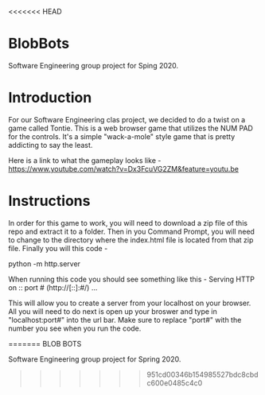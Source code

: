 <<<<<<< HEAD
# BlobBots
Software Engineering group project for Sping 2020.

# Introduction 
For our Software Engineering clas project, we decided to do a twist on a game called Tontie. 
This is a web browser game that utilizes the NUM PAD for the controls. It's a simple "wack-a-mole" style game 
that is pretty addicting to say the least. 

Here is a link to what the gameplay looks like - https://www.youtube.com/watch?v=Dx3FcuVG2ZM&feature=youtu.be

# Instructions 
In order for this game to work, you will need to download a zip file of this repo and extract it to a folder. 
Then in you Command Prompt, you will need to change to the directory where the index.html file is located from that zip 
file. Finally you will this code - 

python -m http.server

When running this code you should see something like this -
Serving HTTP on :: port # (http://[::]:#/) ...

This will allow you to create a server from your localhost on your browser. All you will need to do next is open up 
your broswer and type in "localhost:port#" into the url bar. Make sure to replace "port#" with the number you see when you run the code. 
  
=======
BLOB BOTS

Software Engineering group project for Spring 2020.
>>>>>>> 951cd00346b154985527bdc8cbdc600e0485c4c0
